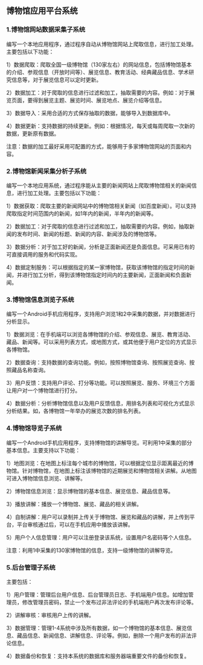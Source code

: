 ## **博物馆应用平台系统**

 

### 1.博物馆网站数据采集子系统

编写一个本地应用程序，通过程序自动从博物馆网站上爬取信息，进行加工处理。主要包括以下功能：

1）数据爬取：爬取全国一级博物馆（130家左右）的网站信息，包括博物馆基本的介绍、参观信息（开放时间等）、展览信息、教育活动、经典藏品信息、学术研究信息等，对于展览信息可以定时更新。

2）数据加工：对于爬取的信息进行过滤和加工，抽取需要的内容。例如：对于展览页面，要得到展览主题、展览时间、展览地点、展览介绍等信息。

3）数据导入：采用合适的方式保存抽取的数据，能够导入到数据库中。

4）数据更新：支持数据的持续更新。例如：根据情况，每天或每周爬取一次新的数据，更新原有数据。

注意：数据的加工最好采用可配置的方式，能够用于多家博物馆网站的页面和内容。

 

### 2.博物馆新闻采集分析子系统

编写一个本地应用系统，通过程序能从主要的新闻网站上爬取博物馆相关的新闻信息，进行加工处理。主要包括以下功能：

1）数据获取：爬取主要的新闻网站中的博物馆相关新闻（如百度新闻）。可以支持爬取指定时间范围内的新闻，如1年内的新闻，半年内的新闻等。

2）数据加工：对于爬取的信息进行过滤和加工，抽取需要的内容。例如，抽取新闻的发布时间、新闻的标题、新闻的内容、新闻涉及的博物馆等。

3）数据分析：对于加工好的新闻，分析是正面新闻还是负面信息。可采用已有的可直接调用的服务和代码实现。

4）数据定制服务：可以根据指定的某一家博物馆，获取该博物馆的指定时间的新闻，并进行加工分析，得到该博物馆指定时间内的主要新闻，正面新闻和负面新闻。

 

 

### 3.博物馆信息浏览子系统

编写一个Android手机应用程序，支持用户浏览1和2中采集的数据，并对数据进行分析显示。

1）数据浏览：在手机端可以浏览各博物馆的介绍、参观信息、展览、教育活动、藏品、新闻等。可以采用列表方式，或地图方式，或其他便于用户定位的方式显示各博物馆。

2）数据查询：支持数据的查询功能。例如，按照博物馆查询、按照展览查询、按照藏品名称查询。

3）用户反馈：支持用户评论、打分等功能。可以按照展览、服务、环境三个方面让用户对一个博物馆进行打分。

4）数据分析：分析博物馆信息以及用户反馈信息，用排名列表和可视化方式显示分析结果。如，各博物馆一年举办的展览次数的排名列表。

 

 

### 4.博物馆导览子系统

编写一个Android手机应用程序，支持博物馆的讲解导览。可利用1中采集的部分基本信息。主要支持以下功能：

1）地图浏览：在地图上标注每个城市的博物馆，可以根据定位显示距离最近的博物馆。针对博物馆，在地图上标注该博物馆的近期展览和博物馆相关讲解。从地图可进入博物馆信息浏览、讲解等。

2）博物馆信息浏览：显示博物馆的基本信息、展览信息、藏品信息等。

3）播放讲解：播放一个博物馆、展览、藏品的相关讲解。

4）自制讲解：用户可以录制并上传关于博物馆、展览和藏品的讲解，并上传到平台，平台审核通过后，可以在手机应用中播放该讲解。

5）用户个人信息管理：用户可以注册登录该系统，设置用户名密码等个人信息。

注意：利用1中采集的130家博物馆的信息，支持一级博物馆的讲解导览。

 

### 5.后台管理子系统

主要包括：

1）用户管理：管理后台用户信息、后台管理员日志、手机端用户信息。如增加管理员，修改管理员密码，禁止一个发布过非法评论的手机端用户再次发布评论等。

2）讲解审核：审核用户上传的讲解。

3）数据管理：管理1-4系统中涉及所有数据，如一个博物馆的基本信息、展览信息、藏品信息、新闻信息、讲解信息、评论等。例如，删除一个用户发布的非法评论信息。

4）数据备份和恢复：支持本系统的数据库和服务器端重要文件的备份和恢复。
